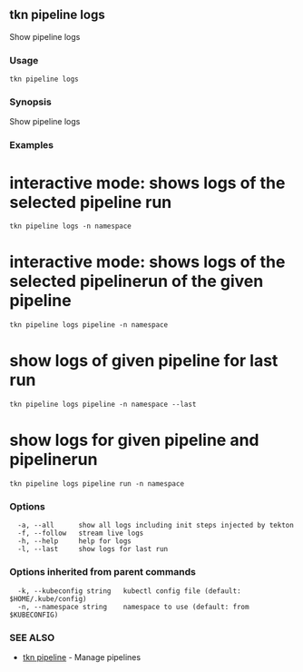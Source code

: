 ## tkn pipeline logs

Show pipeline logs

### Usage

```
tkn pipeline logs
```

### Synopsis

Show pipeline logs

### Examples


  # interactive mode: shows logs of the selected pipeline run
    tkn pipeline logs -n namespace

  # interactive mode: shows logs of the selected pipelinerun of the given pipeline
    tkn pipeline logs pipeline -n namespace

  # show logs of given pipeline for last run
    tkn pipeline logs pipeline -n namespace --last

  # show logs for given pipeline and pipelinerun
    tkn pipeline logs pipeline run -n namespace
  
   

### Options

```
  -a, --all      show all logs including init steps injected by tekton
  -f, --follow   stream live logs
  -h, --help     help for logs
  -l, --last     show logs for last run
```

### Options inherited from parent commands

```
  -k, --kubeconfig string   kubectl config file (default: $HOME/.kube/config)
  -n, --namespace string    namespace to use (default: from $KUBECONFIG)
```

### SEE ALSO

* [tkn pipeline](tkn_pipeline.md)	 - Manage pipelines

